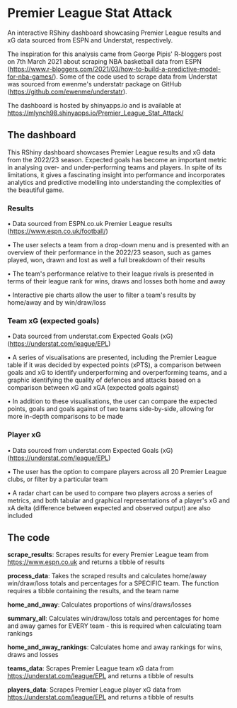 # Premier League Stat Attack
An interactive RShiny dashboard showcasing Premier League results and xG data sourced from ESPN and Understat, respectively.

The inspiration for this analysis came from George Pipis' R-bloggers post on 7th March 2021 about scraping NBA basketball data from ESPN (https://www.r-bloggers.com/2021/03/how-to-build-a-predictive-model-for-nba-games/). Some of the code used to scrape data from Understat was sourced from ewenme's understatr package on GitHub (https://github.com/ewenme/understatr).

The dashboard is hosted by shinyapps.io and is available at https://mlynch98.shinyapps.io/Premier_League_Stat_Attack/

## The dashboard

This RShiny dashboard showcases Premier League results and xG data from the 2022/23 season. Expected goals has become an important metric in analysing over- and under-performing teams and players. In spite of its limitations, it gives a fascinating insight into performance and incorporates analytics and predictive modelling into understanding the complexities of the beautiful game.  

### Results

•	Data sourced from ESPN.co.uk Premier League results (https://www.espn.co.uk/football/)

• The user selects a team from a drop-down menu and is presented with an overview of their performance in the 2022/23 season, such as games played, won, drawn and lost as well a full breakdown of their results

• The team's performance relative to their league rivals is presented in terms of their league rank for wins, draws and losses both home and away

• Interactive pie charts allow the user to filter a team's results by home/away and by win/draw/loss

### Team xG (expected goals)

• Data sourced from understat.com Expected Goals (xG) (https://understat.com/league/EPL)

• A series of visualisations are presented, including the Premier League table if it was decided by expected points (xPTS), a comparison between goals and xG to identify underperforming and overperforming teams, and a graphic identifying the quality of defences and attacks based on a comparison between xG and xGA (expected goals against)

• In addition to these visualisations, the user can compare the expected points, goals and goals against of two teams side-by-side, allowing for more in-depth comparisons to be made

### Player xG

• Data sourced from understat.com Expected Goals (xG) (https://understat.com/league/EPL)

• The user has the option to compare players across all 20 Premier League clubs, or filter by a particular team

• A radar chart can be used to compare two players across a series of metrics, and both tabular and graphical representations of a player's xG and xA delta (difference between expected and observed output) are also included

## The code

**scrape_results**:
Scrapes results for every Premier League team from https://www.espn.co.uk and returns a tibble of results

**process_data**:
Takes the scraped results and calculates home/away win/draw/loss totals and percentages for a SPECIFIC team. The function requires a tibble containing the results, and the team name

**home_and_away**:
Calculates proportions of wins/draws/losses

**summary_all**:
Calculates win/draw/loss totals and percentages for home and away games for EVERY team - this is required when calculating team rankings

**home_and_away_rankings**:
Calculates home and away rankings for wins, draws and losses

**teams_data**:
Scrapes Premier League team xG data from https://understat.com/league/EPL and returns a tibble of results

**players_data**:
Scrapes Premier League player xG data from https://understat.com/league/EPL and returns a tibble of results
